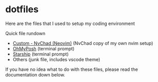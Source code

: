 # dotfiles
Here are the files that I used to setup my coding environment

Quick file rundown
- [Custom - NvChad (Neovim)](https://nvchad.com) (NvChad copy of my own nvim setup)
- [OhMyPosh](https://ohmyposh.dev) (terminal prompt)
- [Starship](https://starship.rs) (terminal prompt)
- Others (junk file, includes vscode theme)

If you have no idea what to do with these files, please read the documentation down below.
